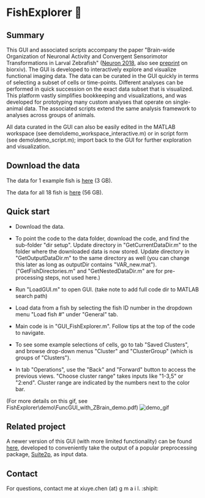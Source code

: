 # FishExplorer :microscope:


## Summary ##

This GUI and associated scripts accompany the paper "Brain-wide Organization of Neuronal Activity and Convergent Sensorimotor Transformations in Larval Zebrafish" ([Neuron 2018](https://doi.org/10.1016/j.neuron.2018.09.042), also see [preprint](https://www.biorxiv.org/content/early/2018/03/27/289413) on biorxiv). The GUI is developed to interactively explore and visualize functional imaging data. The data can be curated in the GUI quickly in terms of selecting a subset of cells or time-points. Different analyses can be performed in quick succession on the exact data subset that is visualized. This platform vastly simplifies bookkeeping and visualizations, and was developed for prototyping many custom analyses that operate on single-animal data. The associated scripts extend the same analysis framework to analyses across groups of animals.


All data curated in the GUI can also be easily edited in the MATLAB workspace (see demo\demo_workspace_interactive.m) or in script form (see demo\demo_script.m); import back to the GUI for further exploration and visualization.


## Download the data ##

The data for 1 example fish is [here](https://www.dropbox.com/sh/ae2r46eic4nyjuj/AACRt-AyZVN_UoGjrPP6Oppra?dl=0) (3 GB).

The data for all 18 fish is [here](https://www.dropbox.com/sh/c5kozhgj59w3veq/AAD2onrnmPdq-NORZ6Fcee6Xa?dl=0) (56 GB).


## Quick start ##

- Download the data.
- To point the code to the data folder, download the code, and find the sub-folder "dir setup".
Update directory in "GetCurrentDataDir.m" to the folder where the downloaded data is now stored. Update directory in "GetOutputDataDir.m" to the same directory as well (you can change this later as long as outputDir contains "VAR_new.mat").
("GetFishDirectories.m" and "GetNestedDataDir.m" are for pre-processing steps, not used here.)

- Run "LoadGUI.m" to open GUI. (take note to add full code dir to MATLAB search path)

- Load data from a fish by selecting the fish ID number in the dropdown menu "Load fish #" under "General" tab.

- Main code is in "GUI_FishExplorer.m". Follow tips at the top of the code to navigate.

- To see some example selections of cells, go to tab "Saved Clusters", and browse drop-down menus "Cluster" and "ClusterGroup" (which is groups of "Clusters").

- In tab "Operations", use the "Back" and "Forward" button to access the previous views. "Choose cluster range" takes inputs like "1-3,5" or "2:end". Cluster range are indicated by the numbers next to the color bar.

(For more details on this gif, see FishExplorer\demo\FuncGUI_with_ZBrain_demo.pdf)
![demo_gif](https://raw.githubusercontent.com/xiuyechen/FishExplorer/master/demo/demo1.gif "Demo Text 1")


## Related project ##

A newer version of this GUI (with more limited functionality) can be found [here](https://github.com/xiuyechen/Explor2p), developed to conveniently take the output of a popular preprocessing package, [Suite2p](https://github.com/cortex-lab/Suite2P), as input data.


## Contact ##

For questions, contact me at xiuye.chen (at) g m a i l. :shipit:
